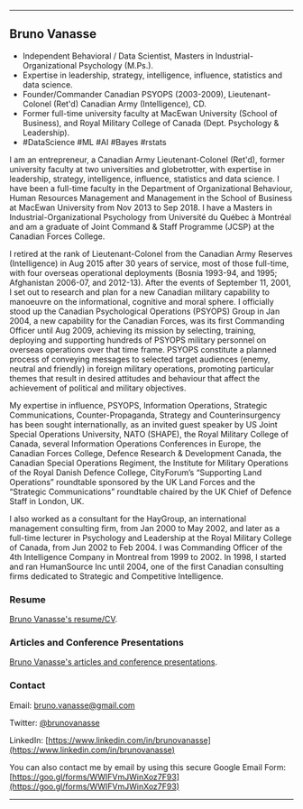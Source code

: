 * * *
## Bruno Vanasse

* Independent Behavioral / Data Scientist, Masters in Industrial-Organizational Psychology (M.Ps.). 
* Expertise in leadership, strategy, intelligence, influence, statistics and data science. 
* Founder/Commander Canadian PSYOPS (2003-2009), Lieutenant-Colonel (Ret'd) Canadian Army (Intelligence), CD.
* Former full-time university faculty at MacEwan University (School of Business), and Royal Military College of Canada (Dept. Psychology & Leadership). 
* #DataScience #ML #AI #Bayes #rstats

I am an entrepreneur, a Canadian Army Lieutenant-Colonel (Ret'd), former university faculty at two universities and globetrotter, with expertise in leadership, strategy, intelligence, influence, statistics and data science. I have been a full-time faculty in the Department of Organizational Behaviour, Human Resources Management and Management in the School of Business at MacEwan University from Nov 2013 to Sep 2018. I have a Masters in Industrial-Organizational Psychology from Université du Québec à Montréal and am a graduate of Joint Command & Staff Programme (JCSP) at the Canadian Forces College.

I retired at the rank of Lieutenant-Colonel from the Canadian Army Reserves (Intelligence) in Aug 2015 after 30 years of service, most of those full-time, with four overseas operational deployments (Bosnia 1993-94, and 1995; Afghanistan 2006-07, and 2012-13). After the events of September 11, 2001, I set out to research and plan for a new Canadian military capability to manoeuvre on the informational, cognitive and moral sphere. I officially stood up the Canadian Psychological Operations (PSYOPS) Group in Jan 2004, a new capability for the Canadian Forces, was its first Commanding Officer until Aug 2009, achieving its mission by selecting, training, deploying and supporting hundreds of PSYOPS military personnel on overseas operations over that time frame. PSYOPS constitute a planned process of conveying messages to selected target audiences (enemy, neutral and friendly) in foreign military operations, promoting particular themes that result in desired attitudes and behaviour that affect the achievement of political and military objectives.   

My expertise in influence, PSYOPS, Information Operations, Strategic Communications, Counter-Propaganda, Strategy and Counterinsurgency has been sought internationally, as an invited guest speaker by US Joint Special Operations University, NATO (SHAPE), the Royal Military College of Canada, several Information Operations Conferences in Europe, the Canadian Forces College, Defence Research & Development Canada, the Canadian Special Operations Regiment, the Institute for Military Operations of the Royal Danish Defence College, CityForum’s “Supporting Land Operations” roundtable sponsored by the UK Land Forces and the “Strategic Communications” roundtable chaired by the UK Chief of Defence Staff in London, UK.
 
I also worked as a consultant for the HayGroup, an international management consulting firm, from Jan 2000 to May 2002, and later as a full-time lecturer in Psychology and Leadership at the Royal Military College of Canada, from Jun 2002 to Feb 2004. I was Commanding Officer of the 4th Intelligence Company in Montreal from 1999 to 2002. In 1998, I started and ran HumanSource Inc until 2004, one of the first Canadian consulting firms dedicated to Strategic and Competitive Intelligence. 

### Resume

[Bruno Vanasse's resume/CV](Bruno_Vanasse.pdf).

### Articles and Conference Presentations

[Bruno Vanasse's articles and conference presentations](articles/README.md).

### Contact 

Email: <bruno.vanasse@gmail.com>

Twitter: [@brunovanasse](https://twitter.com/brunovanasse)

LinkedIn: [https://www.linkedin.com/in/brunovanasse](https://www.linkedin.com/in/brunovanasse)

You can also contact me by email by using this secure Google Email Form: [https://goo.gl/forms/WWIFVmJWinXoz7F93](https://goo.gl/forms/WWIFVmJWinXoz7F93) 

* * *
